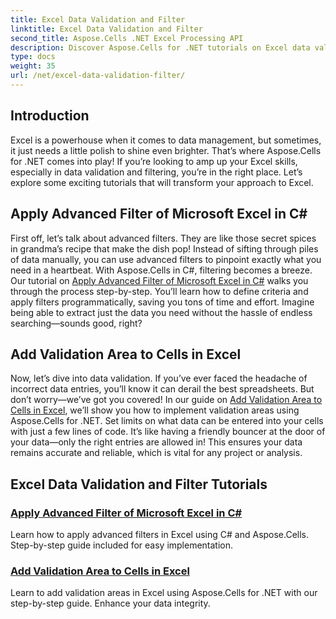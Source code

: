 ```yaml
---
title: Excel Data Validation and Filter
linktitle: Excel Data Validation and Filter
second_title: Aspose.Cells .NET Excel Processing API
description: Discover Aspose.Cells for .NET tutorials on Excel data validation and filters—simple guides to enhance your productivity.
type: docs
weight: 35
url: /net/excel-data-validation-filter/
---
```

## Introduction

Excel is a powerhouse when it comes to data management, but sometimes, it just needs a little polish to shine even brighter. That’s where Aspose.Cells for .NET comes into play! If you’re looking to amp up your Excel skills, especially in data validation and filtering, you’re in the right place. Let’s explore some exciting tutorials that will transform your approach to Excel.

## Apply Advanced Filter of Microsoft Excel in C#

First off, let’s talk about advanced filters. They are like those secret spices in grandma’s recipe that make the dish pop! Instead of sifting through piles of data manually, you can use advanced filters to pinpoint exactly what you need in a heartbeat. With Aspose.Cells in C#, filtering becomes a breeze. Our tutorial on [Apply Advanced Filter of Microsoft Excel in C#](./apply-advanced-filter-of-microsoft-excel-in-csharp/) walks you through the process step-by-step. You’ll learn how to define criteria and apply filters programmatically, saving you tons of time and effort. Imagine being able to extract just the data you need without the hassle of endless searching—sounds good, right?

## Add Validation Area to Cells in Excel

Now, let’s dive into data validation. If you’ve ever faced the headache of incorrect data entries, you’ll know it can derail the best spreadsheets. But don’t worry—we’ve got you covered! In our guide on [Add Validation Area to Cells in Excel](), we’ll show you how to implement validation areas using Aspose.Cells for .NET. Set limits on what data can be entered into your cells with just a few lines of code. It’s like having a friendly bouncer at the door of your data—only the right entries are allowed in! This ensures your data remains accurate and reliable, which is vital for any project or analysis.

## Excel Data Validation and Filter Tutorials
### [Apply Advanced Filter of Microsoft Excel in C#](./apply-advanced-filter-of-microsoft-excel-in-csharp/)
Learn how to apply advanced filters in Excel using C# and Aspose.Cells. Step-by-step guide included for easy implementation.
### [Add Validation Area to Cells in Excel](./add-validation-area-to-cells-in-excel/)
Learn to add validation areas in Excel using Aspose.Cells for .NET with our step-by-step guide. Enhance your data integrity.